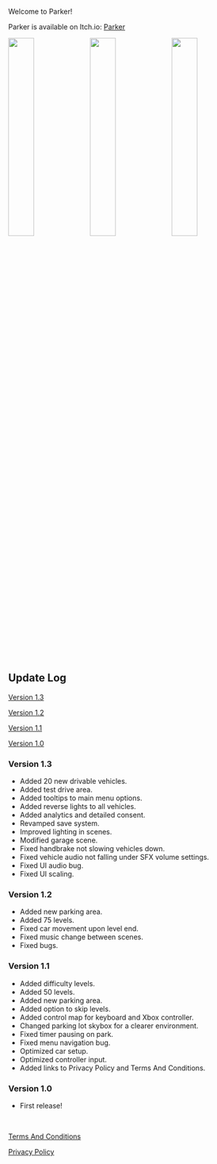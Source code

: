 Welcome to Parker!

Parker is available on Itch.io: <a href="https://meter-g-a-m-e-s.itch.io/parker">Parker</a>

<img width="32%" src="https://github.com/user-attachments/assets/8c2ff9dd-cf02-4c18-ad90-b19f2ca40d9c"/>
<img width="32%" src="https://github.com/user-attachments/assets/0a8a1f02-d7cd-44f5-ad36-87c1266d918c"/>
<img width="32%" src="https://github.com/user-attachments/assets/f82bd764-3a0e-4548-bae6-065624e727fe"/>

<h2><strong>Update Log</strong></h3>

<a href="https://github.com/metergames/parker/wiki#version-13">Version 1.3</a>

<a href="https://github.com/metergames/parker/wiki#version-12">Version 1.2</a>

<a href="https://github.com/metergames/parker/wiki#version-11">Version 1.1</a>

<a href="https://github.com/metergames/parker/wiki#version-10">Version 1.0</a>

<h3><string>Version 1.3</strong></h3>
<ul>
    <li>Added 20 new drivable vehicles.</li>
    <li>Added test drive area.</li>
    <li>Added tooltips to main menu options.</li>
    <li>Added reverse lights to all vehicles.</li>
    <li>Added analytics and detailed consent.</li>
    <li>Revamped save system.</li>
    <li>Improved lighting in scenes.</li>
    <li>Modified garage scene.</li>
    <li>Fixed handbrake not slowing vehicles down.</li>
    <li>Fixed vehicle audio not falling under SFX volume settings.</li>
    <li>Fixed UI audio bug.</li>
    <li>Fixed UI scaling.</li>
</ul>

<h3><strong>Version 1.2</strong></h3>
<ul>
    <li>Added new parking area.</li>
    <li>Added 75 levels.</li>
    <li>Fixed car movement upon level end.</li>
    <li>Fixed music change between scenes.</li>
    <li>Fixed bugs.</li>
</ul>

<h3><strong>Version 1.1</strong></h3>
<ul>
    <li>Added difficulty levels.</li>
    <li>Added 50 levels.</li>
    <li>Added new parking area.</li>
    <li>Added option to skip levels.</li>
    <li>Added control map for keyboard and Xbox controller.</li>
    <li>Changed parking lot skybox for a clearer environment.</li>
    <li>Fixed timer pausing on park.</li>
    <li>Fixed menu navigation bug.</li>
    <li>Optimized car setup.</li>
    <li>Optimized controller input.</li>
    <li>Added links to Privacy Policy and Terms And Conditions.</li>
</ul>

<h3><strong>Version 1.0</strong></h3>
<ul>
    <li>First release!</li>
</ul>

<br>

<a href="https://github.com/metergames/parker/wiki/Terms-And-Conditions/">Terms And Conditions</a>

<a href="https://github.com/metergames/parker/wiki/Privacy-Policy/">Privacy Policy</a>
